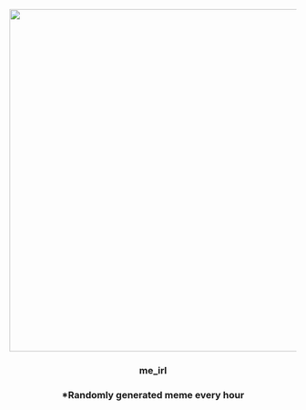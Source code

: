 <p align="center">
        <img src="https://i.redd.it/nzb535gfn5x91.jpg" width="600" height="600">
        </p>
        <h3 align="center">me_irl</h3>
        <h3 align="center">*Randomly generated meme every hour</h3>
    